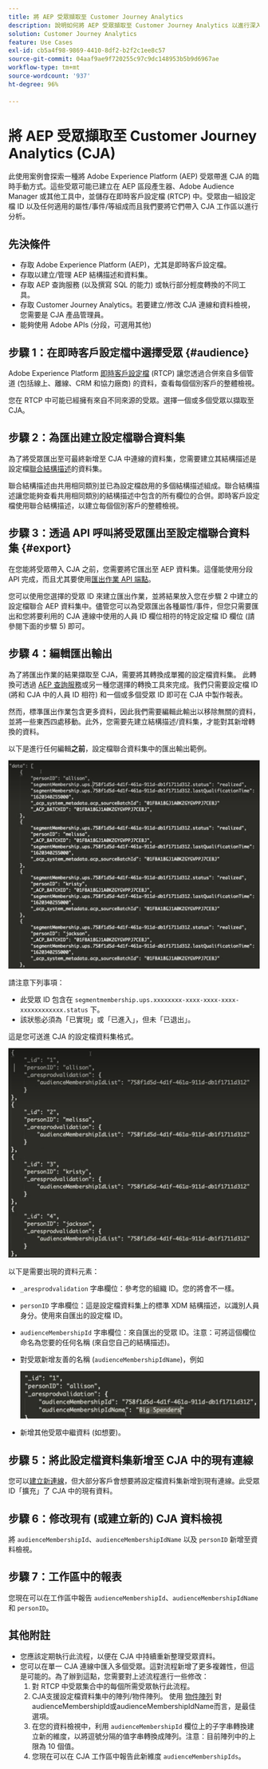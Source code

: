 ```yaml
---
title: 將 AEP 受眾擷取至 Customer Journey Analytics
description: 說明如何將 AEP 受眾擷取至 Customer Journey Analytics 以進行深入分析。
solution: Customer Journey Analytics
feature: Use Cases
exl-id: cb5a4f98-9869-4410-8df2-b2f2c1ee8c57
source-git-commit: 04aaf9ae9f720255c97c9dc148953b5b9d6967ae
workflow-type: tm+mt
source-wordcount: '937'
ht-degree: 96%

---
```


# 將 AEP 受眾擷取至 Customer Journey Analytics (CJA)

此使用案例會探索一種將 Adob&#x200B;&#x200B;e Experience Platform (AEP) 受眾帶進 CJA 的臨時手動方式。這些受眾可能已建立在 AEP 區段產生器、Adobe Audience Manager 或其他工具中，並儲存在即時客戶設定檔 (RTCP) 中。受眾由一組設定檔 ID 以及任何適用的屬性/事件/等組成而且我們要將它們帶入 CJA 工作區以進行分析。

## 先決條件

* 存取 Adobe Experience Platform (AEP)，尤其是即時客戶設定檔。
* 存取以建立/管理 AEP 結構描述和資料集。
* 存取 AEP 查詢服務 (以及撰寫 SQL 的能力) 或執行部分輕度轉換的不同工具。
* 存取 Customer Journey Analytics。若要建立/修改 CJA 連線和資料檢視，您需要是 CJA 產品管理員。
* 能夠使用 Adobe APIs (分段，可選用其他)

## 步驟 1：在即時客戶設定檔中選擇受眾 {#audience}

Adobe Experience Platform [即時客戶設定檔](https://experienceleague.adobe.com/docs/experience-platform/profile/home.html?lang=tw) (RTCP) 讓您透過合併來自多個管道 (包括線上、離線、CRM 和協力廠商) 的資料，查看每個個別客戶的整體檢視。

您在 RTCP 中可能已經擁有來自不同來源的受眾。選擇一個或多個受眾以擷取至 CJA。

## 步驟 2：為匯出建立設定檔聯合資料集

為了將受眾匯出至可最終新增至 CJA 中連線的資料集，您需要建立其結構描述是設定檔[聯合結構描述](https://experienceleague.adobe.com/docs/experience-platform/profile/union-schemas/union-schema.html?lang=tw#understanding-union-schemas)的資料集。

聯合結構描述由共用相同類別並已為設定檔啟用的多個結構描述組成。聯合結構描述讓您能夠查看共用相同類別的結構描述中包含的所有欄位的合併。即時客戶設定檔使用聯合結構描述，以建立每個個別客戶的整體檢視。

## 步驟 3：透過 API 呼叫將受眾匯出至設定檔聯合資料集 {#export}

在您能將受眾帶入 CJA 之前，您需要將它匯出至 AEP 資料集。這僅能使用分段 API 完成，而且尤其要使用[匯出作業 API 端點](https://experienceleague.adobe.com/docs/experience-platform/segmentation/api/export-jobs.html?lang=tw)。

您可以使用您選擇的受眾 ID 來建立匯出作業，並將結果放入您在步驟 2 中建立的設定檔聯合 AEP 資料集中。儘管您可以為受眾匯出各種屬性/事件，但您只需要匯出和您將要利用的 CJA 連線中使用的人員 ID 欄位相符的特定設定檔 ID 欄位 (請參閱下面的步驟 5) 即可。

## 步驟 4：編輯匯出輸出

為了將匯出作業的結果擷取至 CJA，需要將其轉換成單獨的設定檔資料集。 此轉換可透過 [AEP 查詢服務](https://experienceleague.adobe.com/docs/experience-platform/query/home.html?lang=tw)或另一種您選擇的轉換工具來完成。我們只需要設定檔 ID (將和 CJA 中的人員 ID 相符) 和一個或多個受眾 ID 即可在 CJA 中製作報表。

然而，標準匯出作業包含更多資料，因此我們需要編輯此輸出以移除無關的資料，並將一些東西四處移動。此外，您需要先建立結構描述/資料集，才能對其新增轉換的資料。

以下是進行任何編輯&#x200B;**之前**，設定檔聯合資料集中的匯出輸出範例。

![未編輯的輸出](../assets/export-unedited.png)

請注意下列事項：

* 此受眾 ID 包含在 `segmentmembership.ups.xxxxxxxx-xxxx-xxxx-xxxx-xxxxxxxxxxxx.status` 下。
* 該狀態必須為「已實現」或「已進入」，但未「已退出」。

這是您可送進 CJA 的設定檔資料集格式。

![已編輯的輸出](../assets/export-edited.png)

以下是需要出現的資料元素：

* `_aresprodvalidation` 字串欄位：參考您的組織 ID。您的將會不一樣。
* `personID` 字串欄位：這是設定檔資料集上的標準 XDM 結構描述，以識別人員身分。使用來自匯出的設定檔 ID。
* `audienceMembershipId` 字串欄位：來自匯出的受眾 ID。注意：可將這個欄位命名為您要的任何名稱 (來自您自己的結構描述)。
* 對受眾新增友善的名稱 (`audienceMembershipIdName`)，例如

   ![友善受眾名稱](../assets/audience-name.png)

* 新增其他受眾中繼資料 (如想要)。

## 步驟 5：將此設定檔資料集新增至 CJA 中的現有連線

您可以[建立新連線](/help/connections/create-connection.md)，但大部分客戶會想要將設定檔資料集新增到現有連線。此受眾 ID「擴充」了 CJA 中的現有資料。

## 步驟 6：修改現有 (或建立新的) CJA 資料檢視

將 `audienceMembershipId`、`audienceMembershipIdName` 以及 `personID` 新增至資料檢視。

## 步驟 7：工作區中的報表

您現在可以在工作區中報告 `audienceMembershipId`、`audienceMembershipIdName` 和 `personID`。

## 其他附註

* 您應該定期執行此流程，以便在 CJA 中持續重新整理受眾資料。
* 您可以在單一 CJA 連線中匯入多個受眾。這對流程新增了更多複雜性，但這是可能的。為了辦到這點，您需要對上述流程進行一些修改：
   1. 對 RTCP 中受眾集合中的每個所需受眾執行此流程。
   1. CJA支援設定檔資料集中的陣列/物件陣列。 使用 [物件陣列](https://experienceleague.adobe.com/docs/analytics-platform/using/cja-usecases/object-arrays.html?lang=en) 對audienceMembershipId或audienceMembershipIdName而言，是最佳選項。
   1. 在您的資料檢視中，利用 `audienceMembershipId` 欄位上的子字串轉換建立新的維度，以將逗號分隔的值字串轉換成陣列。注意：目前陣列中的上限為 10 個值。
   1. 您現在可以在 CJA 工作區中報告此新維度 `audienceMembershipIds`。

